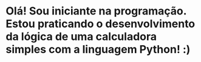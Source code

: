 # Olá! Sou iniciante na programação. Estou praticando o desenvolvimento da lógica de uma calculadora simples com a linguagem Python! :)

